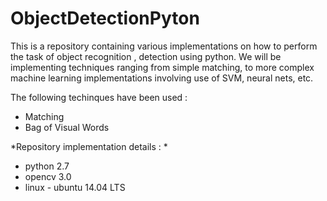 # ObjectDetectionPyton

This is a repository containing various implementations on how to perform the task of object recognition , detection using python. 
We will be implementing techniques ranging from simple matching, to more complex machine learning implementations involving use of SVM, neural nets, etc.

The following techinques have been used : 

- Matching
- Bag of Visual Words


*Repository implementation details : *
- python 2.7
- opencv 3.0
- linux - ubuntu 14.04 LTS


